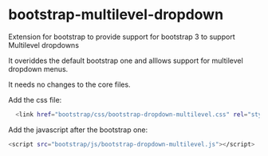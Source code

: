 bootstrap-multilevel-dropdown
=============================

Extension for bootstrap to provide support for bootstrap 3 to support Multilevel dropdowns

It overiddes the default bootstrap one and alllows support for multilevel dropdown menus.

It needs no changes to the core files.

Add the css file:
```sh
  <link href="bootstrap/css/bootstrap-dropdown-multilevel.css" rel="stylesheet" />
```

Add the javascript after the bootstrap one:
```sh
<script src="bootstrap/js/bootstrap-dropdown-multilevel.js"></script>
```
